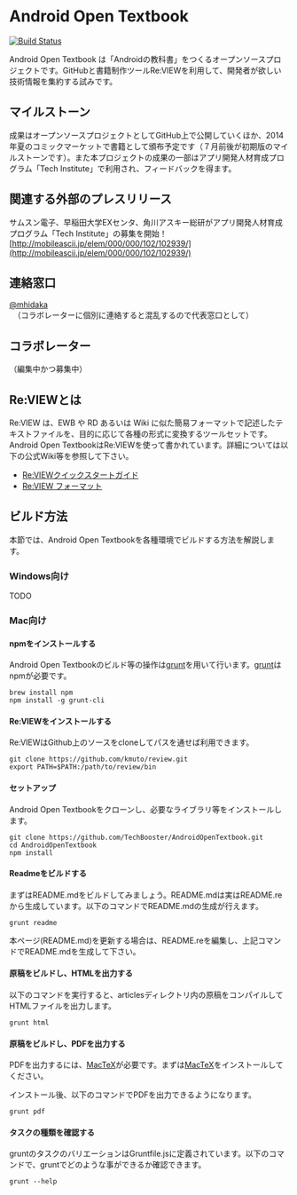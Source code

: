 
# Android Open Textbook

[![Build Status](http://review-ci.vvakame.net/github.com/TechBooster/AndroidOpenTextbook/status.svg?branch=master)](http://review-ci.vvakame.net/github.com/TechBooster/AndroidOpenTextbook)

Android Open Textbook は「Androidの教科書」をつくるオープンソースプロジェクトです。GitHubと書籍制作ツールRe:VIEWを利用して、開発者が欲しい技術情報を集約する試みです。


## マイルストーン

成果はオープンソースプロジェクトとしてGitHub上で公開していくほか、2014年夏のコミックマーケットで書籍として頒布予定です（７月前後が初期版のマイルストーンです）。また本プロジェクトの成果の一部はアプリ開発人材育成プログラム「Tech Institute」で利用され、フィードバックを得ます。


## 関連する外部のプレスリリース

サムスン電子、早稲田大学EXセンタ、角川アスキー総研がアプリ開発人材育成プログラム「Tech Institute」の募集を開始！[http://mobileascii.jp/elem/000/000/102/102939/](http://mobileascii.jp/elem/000/000/102/102939/)


## 連絡窓口

[@mhidaka](https://twitter.com/mhidaka)　（コラボレーターに個別に連絡すると混乱するので代表窓口として）


## コラボレーター

（編集中かつ募集中）


## Re:VIEWとは

Re:VIEW は、EWB や RD あるいは Wiki に似た簡易フォーマットで記述したテキストファイルを、目的に応じて各種の形式に変換するツールセットです。Android Open TextbookはRe:VIEWを使って書かれています。詳細については以下の公式Wiki等を参照して下さい。


* [Re:VIEWクイックスタートガイド](https://github.com/kmuto/review/blob/master/doc/quickstart.rdoc)
* [Re:VIEW フォーマット](https://github.com/kmuto/review/blob/master/doc/format.rdoc)

## ビルド方法

本節では、Android Open Textbookを各種環境でビルドする方法を解説します。


### Windows向け

TODO


### Mac向け

#### npmをインストールする

Android Open Textbookのビルド等の操作は[grunt](http://gruntjs.com/)を用いて行います。[grunt](http://gruntjs.com/)はnpmが必要です。


```
brew install npm
npm install -g grunt-cli
```

#### Re:VIEWをインストールする

Re:VIEWはGithub上のソースをcloneしてパスを通せば利用できます。


```
git clone https://github.com/kmuto/review.git
export PATH=$PATH:/path/to/review/bin
```

#### セットアップ

Android Open Textbookをクローンし、必要なライブラリ等をインストールします。


```
git clone https://github.com/TechBooster/AndroidOpenTextbook.git
cd AndroidOpenTextbook
npm install
```

#### Readmeをビルドする

まずはREADME.mdをビルドしてみましょう。README.mdは実はREADME.reから生成しています。以下のコマンドでREADME.mdの生成が行えます。


```
grunt readme
```

本ページ(README.md)を更新する場合は、README.reを編集し、上記コマンドでREADME.mdを生成して下さい。


#### 原稿をビルドし、HTMLを出力する

以下のコマンドを実行すると、articlesディレクトリ内の原稿をコンパイルしてHTMLファイルを出力します。


```
grunt html
```

#### 原稿をビルドし、PDFを出力する

PDFを出力するには、[MacTeX](http://tug.org/mactex/)が必要です。まずは[MacTeX](http://tug.org/mactex/)をインストールしてください。

インストール後、以下のコマンドでPDFを出力できるようになります。


```
grunt pdf
```

#### タスクの種類を確認する

gruntのタスクのバリエーションはGruntfile.jsに定義されています。以下のコマンドで、gruntでどのような事ができるか確認できます。


```
grunt --help
```

